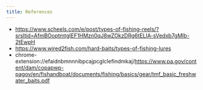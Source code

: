 ```yaml
---
title: References
---
```

- https://www.scheels.com/e/post/types-of-fishing-reels/?srsltid=AfmBOoptmtgIEF1HMzn0qJ8wZOkzDRg6tELIA-sVedxb7gMIb-2tEwpH
- https://www.wired2fish.com/hard-baits/types-of-fishing-lures
- chrome-extension://efaidnbmnnnibpcajpcglclefindmkaj/https://www.pa.gov/content/dam/copapwp-pagov/en/fishandboat/documents/fishing/basics/gear/tmf_basic_freshwater_baits.pdf


